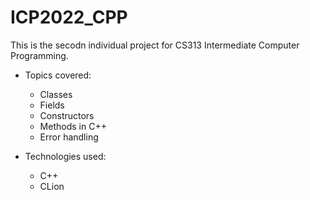 # ICP2022_CPP

This is the secodn individual project for CS313 Intermediate Computer Programming.

- Topics covered:
    - Classes
    - Fields
    - Constructors
    - Methods in C++
    - Error handling

- Technologies used:
    - C++
    - CLion